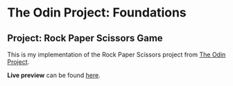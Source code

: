 # The Odin Project: Foundations
## Project: Rock Paper Scissors Game

This is my implementation of the Rock Paper Scissors project from [The Odin Project](https://www.theodinproject.com/courses/foundations/lessons/rock-paper-scissors).

**Live preview** can be found [here](https://nysera.github.io/rock-paper-scissors/).